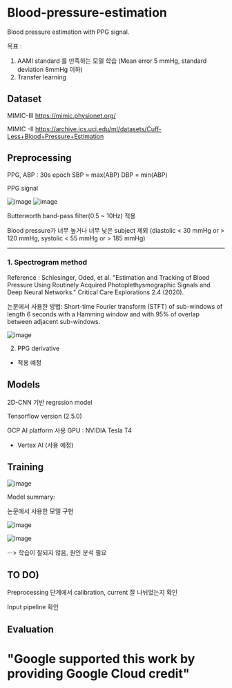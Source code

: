 # Blood-pressure-estimation
Blood pressure estimation with PPG signal. 

목표 : 
1. AAMI standard 를 만족하는 모델 학습 (Mean error 5 mmHg, standard deviation 8mmHg 이하)
2. Transfer learning 

## Dataset 

MIMIC-III 
https://mimic.physionet.org/

MIMIC -II
https://archive.ics.uci.edu/ml/datasets/Cuff-Less+Blood+Pressure+Estimation

## Preprocessing 

PPG, ABP : 30s epoch
SBP = max(ABP)
DBP = min(ABP)

PPG signal

![image](https://user-images.githubusercontent.com/24654400/120130146-6aa63c80-c200-11eb-8b4b-2547eb26baec.png)
![image](https://user-images.githubusercontent.com/24654400/120130165-74c83b00-c200-11eb-93cb-27c742e5d434.png)

Butterworth band-pass filter(0.5 ~ 10Hz) 적용 

Blood pressure가 너무 높거나 너무 낮은 subject 제외 (diastolic < 30 mmHg or > 120 mmHg, systolic < 55 mmHg or > 185 mmHg)



---
### 1. Spectrogram method
Reference : Schlesinger, Oded, et al. "Estimation and Tracking of Blood Pressure Using Routinely Acquired Photoplethysmographic Signals and Deep Neural Networks." Critical Care Explorations 2.4 (2020).

논문에서 사용한 방법: 
Short-time Fourier transform (STFT) of sub-windows of length 6 seconds with a Hamming window and with 95% of overlap between adjacent sub-windows.


![image](https://user-images.githubusercontent.com/24654400/120131020-7135b380-c202-11eb-9bf9-d81066fc04a5.png)

2. PPG derivative
* 적용 예정 

## Models

2D-CNN 기반 regrssion model 

Tensorflow version (2.5.0)

GCP AI platform 사용 
GPU : NVIDIA Tesla T4

* Vertex AI (사용 예정) 

## Training 

![image](https://user-images.githubusercontent.com/24654400/120137487-62093280-c20f-11eb-9da2-9eaca0b86d41.png)

Model summary:


논문에서 사용한 모델 구현 

![image](https://user-images.githubusercontent.com/24654400/120137717-dfcd3e00-c20f-11eb-8cad-80fcad471f2e.png)


![image](https://user-images.githubusercontent.com/24654400/120140052-ac40e280-c214-11eb-93a8-c601e87183c5.png)

--> 학습이 잘되지 않음, 원인 분석 필요


## TO DO) 
Preprocessing 단계에서 calibration, current 잘 나뉘었는지 확인

Input pipeline 확인


## Evaluation 



# "Google supported this work by providing Google Cloud credit"

